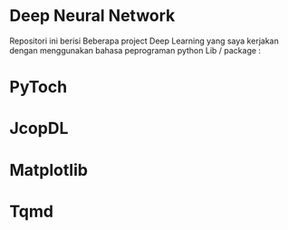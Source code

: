 # Deep Neural Network
Repositori ini berisi Beberapa project Deep Learning yang saya kerjakan dengan menggunakan bahasa peprograman python
Lib / package :
# PyToch
# JcopDL
# Matplotlib
# Tqmd
